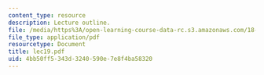 ```yaml
---
content_type: resource
description: Lecture outline.
file: /media/https%3A/open-learning-course-data-rc.s3.amazonaws.com/18-443-statistics-for-applications-fall-2003/4bb50ff5343d3240590e7e8f4ba58320_lec19.pdf
file_type: application/pdf
resourcetype: Document
title: lec19.pdf
uid: 4bb50ff5-343d-3240-590e-7e8f4ba58320
---
```

